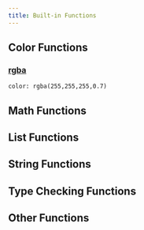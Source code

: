 ```yaml
---
title: Built-in Functions
---
```



## Color Functions

### [rgba](./functions/color/rgba.md)
```stylus
color: rgba(255,255,255,0.7)
```
## Math Functions
## List Functions
## String Functions
## Type Checking Functions
## Other Functions
